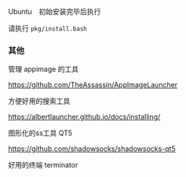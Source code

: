 

Ubuntu　初始安装完毕后执行

请执行 `pkg/install.bash`


### 其他

管理 appimage 的工具

https://github.com/TheAssassin/AppImageLauncher



方便好用的搜索工具

https://albertlauncher.github.io/docs/installing/


图形化的ss工具 QT5

https://github.com/shadowsocks/shadowsocks-qt5


好用的终端 terminator

